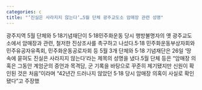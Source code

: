 ```yaml
---
categories: c
title: "‘진실은 사라지지 않는다‘…5월 단체 광주교도소 암매장 관련 성명"
---
```

광주지역 5월 단체와 5·18기념재단이 5·18민주화운동 당시 행방불명자의 옛 광주교도소에서 암매장과 관련, 철저한 진상조사를 촉구하고 나섰다.5·18 민주화운동부상자회와 민주유공자유족회, 민주화운동공로자회 등 5월 3개 단체와 5·18 기념재단은 26일 ‘땅 속에 묻혀도 진실은 사라지지 않는다’라는 제목의 성명을 냈다.5월 단체 등은 “암매장 의혹은 그동안 계엄군의 증언과 목격담, 군 기록을 바탕으로 꾸준히 제기됐지만 신원이 확인된 것은 처음”이라며 “42년간 드러나지 않았던 5·18 당시 암매장 의혹이 사실로 확인됐다”고 주장했
